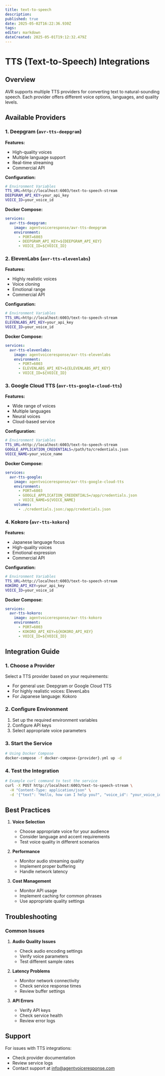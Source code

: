 ```yaml
---
title: text-to-speech
description: 
published: true
date: 2025-05-02T16:22:36.930Z
tags: 
editor: markdown
dateCreated: 2025-05-01T19:12:32.479Z
---
```


# TTS (Text-to-Speech) Integrations

## Overview

AVR supports multiple TTS providers for converting text to natural-sounding speech. Each provider offers different voice options, languages, and quality levels.

## Available Providers

### 1. Deepgram (`avr-tts-deepgram`)

**Features:**
- High-quality voices
- Multiple language support
- Real-time streaming
- Commercial API

**Configuration:**
```bash
# Environment Variables
TTS_URL=http://localhost:6003/text-to-speech-stream
DEEPGRAM_API_KEY=your_api_key
VOICE_ID=your_voice_id
```

**Docker Compose:**
```yaml
services:
  avr-tts-deepgram:
    image: agentvoiceresponse/avr-tts-deepgram
    environment:
      - PORT=6003
      - DEEPGRAM_API_KEY=${DEEPGRAM_API_KEY}
      - VOICE_ID=${VOICE_ID}
```

### 2. ElevenLabs (`avr-tts-elevenlabs`)

**Features:**
- Highly realistic voices
- Voice cloning
- Emotional range
- Commercial API

**Configuration:**
```bash
# Environment Variables
TTS_URL=http://localhost:6003/text-to-speech-stream
ELEVENLABS_API_KEY=your_api_key
VOICE_ID=your_voice_id
```

**Docker Compose:**
```yaml
services:
  avr-tts-elevenlabs:
    image: agentvoiceresponse/avr-tts-elevenlabs
    environment:
      - PORT=6003
      - ELEVENLABS_API_KEY=${ELEVENLABS_API_KEY}
      - VOICE_ID=${VOICE_ID}
```

### 3. Google Cloud TTS (`avr-tts-google-cloud-tts`)

**Features:**
- Wide range of voices
- Multiple languages
- Neural voices
- Cloud-based service

**Configuration:**
```bash
# Environment Variables
TTS_URL=http://localhost:6003/text-to-speech-stream
GOOGLE_APPLICATION_CREDENTIALS=/path/to/credentials.json
VOICE_NAME=your_voice_name
```

**Docker Compose:**
```yaml
services:
  avr-tts-google:
    image: agentvoiceresponse/avr-tts-google-cloud-tts
    environment:
      - PORT=6003
      - GOOGLE_APPLICATION_CREDENTIALS=/app/credentials.json
      - VOICE_NAME=${VOICE_NAME}
    volumes:
      - ./credentials.json:/app/credentials.json
```

### 4. Kokoro (`avr-tts-kokoro`)

**Features:**
- Japanese language focus
- High-quality voices
- Emotional expression
- Commercial API

**Configuration:**
```bash
# Environment Variables
TTS_URL=http://localhost:6003/text-to-speech-stream
KOKORO_API_KEY=your_api_key
VOICE_ID=your_voice_id
```

**Docker Compose:**
```yaml
services:
  avr-tts-kokoro:
    image: agentvoiceresponse/avr-tts-kokoro
    environment:
      - PORT=6003
      - KOKORO_API_KEY=${KOKORO_API_KEY}
      - VOICE_ID=${VOICE_ID}
```

## Integration Guide

### 1. Choose a Provider

Select a TTS provider based on your requirements:
- For general use: Deepgram or Google Cloud TTS
- For highly realistic voices: ElevenLabs
- For Japanese language: Kokoro

### 2. Configure Environment

1. Set up the required environment variables
2. Configure API keys
3. Select appropriate voice parameters

### 3. Start the Service

```bash
# Using Docker Compose
docker-compose -f docker-compose-{provider}.yml up -d
```

### 4. Test the Integration

```bash
# Example curl command to test the service
curl -X POST http://localhost:6003/text-to-speech-stream \
  -H "Content-Type: application/json" \
  -d '{"text": "Hello, how can I help you?", "voice_id": "your_voice_id"}'
```

## Best Practices

1. **Voice Selection**
   - Choose appropriate voice for your audience
   - Consider language and accent requirements
   - Test voice quality in different scenarios

2. **Performance**
   - Monitor audio streaming quality
   - Implement proper buffering
   - Handle network latency

3. **Cost Management**
   - Monitor API usage
   - Implement caching for common phrases
   - Use appropriate quality settings

## Troubleshooting

### Common Issues

1. **Audio Quality Issues**
   - Check audio encoding settings
   - Verify voice parameters
   - Test different sample rates

2. **Latency Problems**
   - Monitor network connectivity
   - Check service response times
   - Review buffer settings

3. **API Errors**
   - Verify API keys
   - Check service health
   - Review error logs

## Support

For issues with TTS integrations:
- Check provider documentation
- Review service logs
- Contact support at [info@agentvoiceresponse.com](mailto:info@agentvoiceresponse.com)